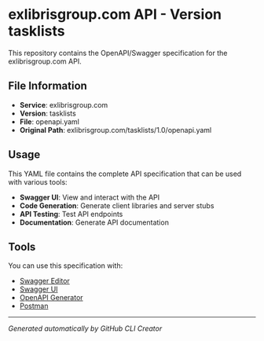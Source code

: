 # exlibrisgroup.com API - Version tasklists

This repository contains the OpenAPI/Swagger specification for the exlibrisgroup.com API.

## File Information

- **Service**: exlibrisgroup.com
- **Version**: tasklists
- **File**: openapi.yaml
- **Original Path**: exlibrisgroup.com/tasklists/1.0/openapi.yaml

## Usage

This YAML file contains the complete API specification that can be used with various tools:

- **Swagger UI**: View and interact with the API
- **Code Generation**: Generate client libraries and server stubs
- **API Testing**: Test API endpoints
- **Documentation**: Generate API documentation

## Tools

You can use this specification with:

- [Swagger Editor](https://editor.swagger.io/)
- [Swagger UI](https://swagger.io/tools/swagger-ui/)
- [OpenAPI Generator](https://openapi-generator.tech/)
- [Postman](https://www.postman.com/)

---

*Generated automatically by GitHub CLI Creator*
